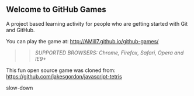 ## Welcome to GitHub Games

A project based learning activity for people who are getting started with Git and GitHub.

You can play the game at: http://AMill7.github.io/github-games/

>> _*SUPPORTED BROWSERS*: Chrome, Firefox, Safari, Opera and IE9+_

This fun open source game was cloned from: https://github.com/jakesgordon/javascript-tetris

slow-down